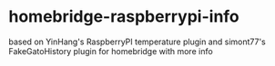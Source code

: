 # homebridge-raspberrypi-info
based on YinHang's RaspberryPI temperature plugin and simont77's FakeGatoHistory plugin for homebridge
with more info
